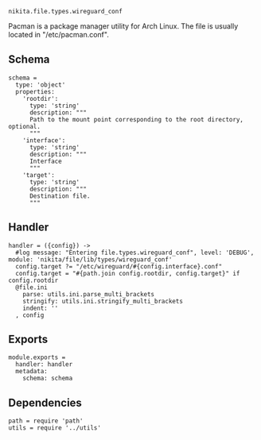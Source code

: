 
`nikita.file.types.wireguard_conf`

Pacman is a package manager utility for Arch Linux. The file is usually located 
in "/etc/pacman.conf".

## Schema

    schema =
      type: 'object'
      properties:
        'rootdir':
          type: 'string'
          description: """
          Path to the mount point corresponding to the root directory, optional.
          """
        'interface':
          type: 'string'
          description: """
          Interface
          """
        'target':
          type: 'string'
          description: """
          Destination file.
          """

## Handler

    handler = ({config}) ->
      #log message: "Entering file.types.wireguard_conf", level: 'DEBUG', module: 'nikita/file/lib/types/wireguard_conf'
      config.target ?= "/etc/wireguard/#{config.interface}.conf"
      config.target = "#{path.join config.rootdir, config.target}" if config.rootdir
      @file.ini
        parse: utils.ini.parse_multi_brackets
        stringify: utils.ini.stringify_multi_brackets
        indent: ''
      , config

## Exports

    module.exports =
      handler: handler
      metadata:
        schema: schema

## Dependencies

    path = require 'path'
    utils = require '../utils'
